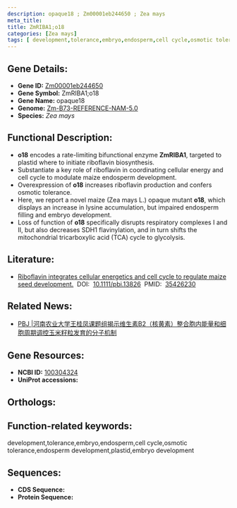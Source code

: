 ```yaml
---
description: opaque18 ; Zm00001eb244650 ; Zea mays
meta_title:
title: ZmRIBA1;o18
categories: [Zea mays]
tags: [ development,tolerance,embryo,endosperm,cell cycle,osmotic tolerance,endosperm development,plastid,embryo development ]
---
```


## Gene Details:
- **Gene ID:**	[Zm00001eb244650]()
- **Gene Symbol:** ZmRIBA1;o18
- **Gene Name:** opaque18
- **Genome:** [Zm-B73-REFERENCE-NAM-5.0]()
- **Species:** *Zea mays*

## Functional Description:
   - **o18** encodes a rate-limiting bifunctional enzyme **ZmRIBA1**, targeted to plastid where to initiate riboflavin biosynthesis.
   - Substantiate a key role of riboflavin in coordinating cellular energy and cell cycle to modulate maize endosperm development.
   - Overexpression of **o18** increases riboflavin production and confers osmotic tolerance.
   - Here, we report a novel maize (Zea mays L.) opaque mutant **o18**, which displays an increase in lysine accumulation, but impaired endosperm filling and embryo development.
   - Loss of function of **o18** specifically disrupts respiratory complexes I and II, but also decreases SDH1 flavinylation, and in turn shifts the mitochondrial tricarboxylic acid (TCA) cycle to glycolysis.

## Literature:
   - [Riboflavin integrates cellular energetics and cell cycle to regulate maize seed development.]( https://onlinelibrary.wiley.com/doi/10.1111/pbi.13826)&nbsp;&nbsp;DOI:&nbsp;&nbsp;[10.1111/pbi.13826](https://onlinelibrary.wiley.com/doi/10.1111/pbi.13826)&nbsp;&nbsp;PMID:&nbsp;&nbsp;[35426230](https://pubmed.ncbi.nlm.nih.gov/35426230/)

## Related News:
   - [PBJ |河南农业大学王桂凤课题组揭示维生素B2（核黄素）整合胞内能量和细胞周期调控玉米籽粒发育的分子机制](https://mp.weixin.qq.com/s?__biz=Mzg3MDEwNDEyMg==&mid=2247528255&idx=1&sn=e6594d6dfda22ab92f2bdeb2e943a2ed&chksm=ce90c26af9e74b7ce2d638105b4a0c4788cfee7756343d682bf409607867b73722a25a1520e8&scene=27#wechat_redirect)

## Gene Resources:
- **NCBI ID:** [100304324](https://www.ncbi.nlm.nih.gov/gene/?term=100304324)
- **UniProt accessions:** [](https://www.uniprot.org/uniprotkb//entry)

## Orthologs:

## Function-related keywords:
development,tolerance,embryo,endosperm,cell cycle,osmotic tolerance,endosperm development,plastid,embryo development

## Sequences:
- **CDS Sequence:**
- **Protein Sequence:**
